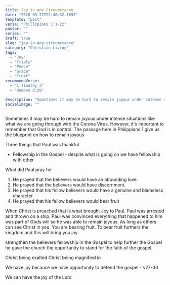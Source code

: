```yaml
---
title: Joy in any Circumstance
date: "2020-03-22T22:40:32.169Z"
template: "post"
verse: "Phillipians 1:1-22"
pastor: ""
series: ""
draft: true
slug: "joy-in-any-circumstance"
category: "Christian Living"
tags:
  - "Joy"
  - "Trials"
  - "Peace"
  - "Grace"
  - "Trust"
recommendVerse: 
  - "1 Timothy 3"
  - "Romans 8:28"

description: "Sometimes it may be hard to remain joyous under intense situations like what we are going through with the Corona Virus. However, it's important to remember that God is in control. This passage give us the blueprint on how to remain joyous"
socialImage: ""
---
```


Sometimes it may be hard to remain joyous under intense situations like what we are going through with the Corona Virus. However, it's important to remember that God is in control. The passage here in Philippians 1 give us the blueprint on how to remain joyous

Three things that Paul was thankful
  - Fellowship in the Gospel - despite what is going on we have fellowship with other

What did Paul pray for
1) He prayed that the believers would have an abounding love. 
2) He prayed that the believers would have discernment. 
3) He prayed that his fellow believers would have a genuine and blameless character
4) He prayed that his fellow believers would bear fruit

When Christ is preached that is what brought Joy to Paul.
Paul was arrested and thrown on a ship. 
Paul was convinced everything that happened to him was part of Gods will so he was able to remain joyous. As long as others can see Christ in you. You are bearing fruit. To bear fruit furthers the kingdom and this will bring you joy. 


strengthen the believers fellowship in the Gospel
to help further the Gospel
he gave the church the opportunity to stand for the faith of the gospel. 

Christ being exalted
Christ being magnified in

We have joy because 
we have opportunity to defend the gospel - v27-30

We can have the joy of the Lord